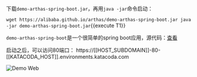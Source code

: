 



下载`demo-arthas-spring-boot.jar`，再用`java -jar`命令启动：

`wget https://alibaba.github.io/arthas/demo-arthas-spring-boot.jar
java -jar demo-arthas-spring-boot.jar`{{execute T1}}

`demo-arthas-spring-boot`是一个很简单的spring boot应用，源代码：[查看](https://github.com/hengyunabc/spring-boot-inside/tree/master/demo-arthas-spring-boot)

启动之后，可以访问80端口： https://[[HOST_SUBDOMAIN]]-80-[[KATACODA_HOST]].environments.katacoda.com

![Demo Web](/arthas/scenarios/arthas-advanced-cn/assets/demo-web.png)